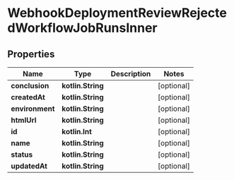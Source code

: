 
# WebhookDeploymentReviewRejectedWorkflowJobRunsInner

## Properties
Name | Type | Description | Notes
------------ | ------------- | ------------- | -------------
**conclusion** | **kotlin.String** |  |  [optional]
**createdAt** | **kotlin.String** |  |  [optional]
**environment** | **kotlin.String** |  |  [optional]
**htmlUrl** | **kotlin.String** |  |  [optional]
**id** | **kotlin.Int** |  |  [optional]
**name** | **kotlin.String** |  |  [optional]
**status** | **kotlin.String** |  |  [optional]
**updatedAt** | **kotlin.String** |  |  [optional]



